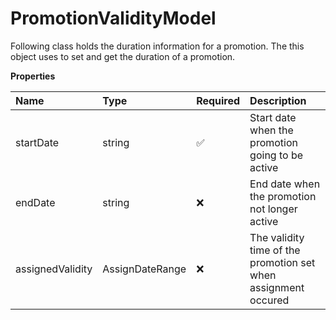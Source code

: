 # PromotionValidityModel

Following class holds the duration information for a promotion. The this object uses to set and get the duration of a promotion.

**Properties**

| Name             | Type            | Required | Description                                                    |
| :--------------- | :-------------- | :------- | :------------------------------------------------------------- |
| startDate        | string          | ✅       | Start date when the promotion going to be active               |
| endDate          | string          | ❌       | End date when the promotion not longer active                  |
| assignedValidity | AssignDateRange | ❌       | The validity time of the promotion set when assignment occured |

<!-- This file was generated by liblab | https://liblab.com/ -->

